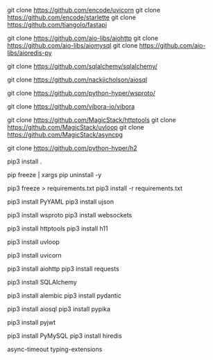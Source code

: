 
git clone https://github.com/encode/uvicorn
git clone https://github.com/encode/starlette
git clone https://github.com/tiangolo/fastapi

git clone https://github.com/aio-libs/aiohttp
git clone https://github.com/aio-libs/aiomysql
git clone https://github.com/aio-libs/aioredis-py

git clone https://github.com/sqlalchemy/sqlalchemy/

git clone https://github.com/nackjicholson/aiosql

git clone https://github.com/python-hyper/wsproto/

git clone https://github.com/vibora-io/vibora

git clone https://github.com/MagicStack/httptools
git clone https://github.com/MagicStack/uvloop
git clone https://github.com/MagicStack/asyncpg

git clone https://github.com/python-hyper/h2

pip3 install .

pip freeze | xargs pip uninstall -y

pip3 freeze > requirements.txt
pip3 install -r requirements.txt

pip3 install PyYAML
pip3 install ujson

pip3 install wsproto
pip3 install websockets 

pip3 install httptools
pip3 install h11

pip3 install uvloop

pip3 install uvicorn

pip3 install aiohttp
pip3 install requests

pip3 install SQLAlchemy

pip3 install alembic
pip3 install pydantic

pip3 install aiosql
pip3 install pypika

pip3 install pyjwt

pip3 install PyMySQL
pip3 install hiredis

async-timeout
typing-extensions